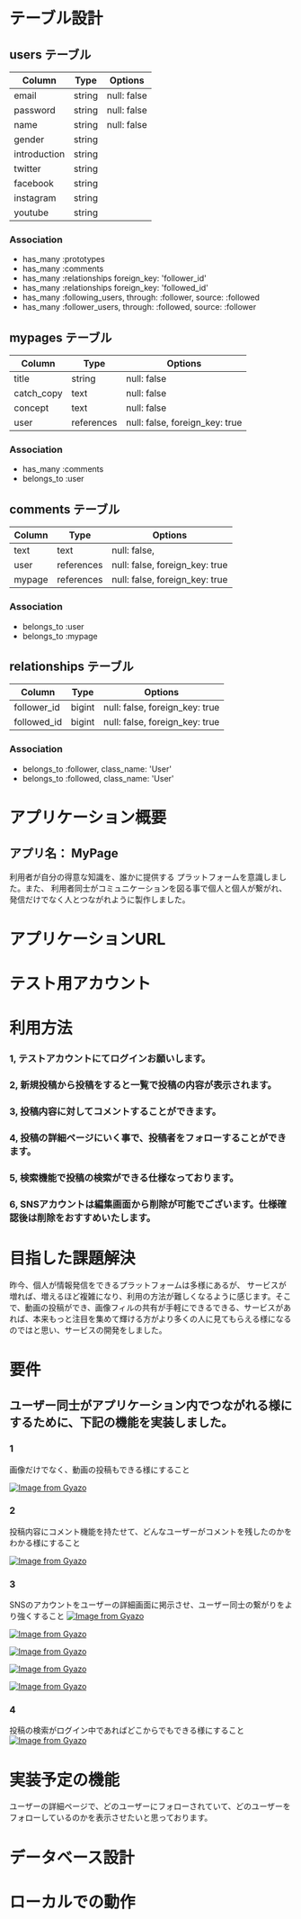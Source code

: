 # テーブル設計

## users テーブル
| Column       | Type    | Options       |
| ------------ | ------- | ------------- |
| email        | string  | null: false   |
| password     | string  | null: false   |
| name         | string  | null: false   |
| gender       | string  |               |
| introduction | string  |               |
| twitter      | string  |               |
| facebook     | string  |               |
| instagram    | string  |               |
| youtube      | string  |               |

### Association
- has_many :prototypes 
- has_many :comments
- has_many :relationships foreign_key: 'follower_id'
- has_many :relationships foreign_key: 'followed_id'
- has_many :following_users, through: :follower, source: :followed
- has_many :follower_users, through: :followed, source: :follower


##  mypages テーブル
| Column     | Type         | Options                        |
| ---------- | ------------ | ------------------------------ |
| title      | string       | null: false                    |
| catch_copy | text         | null: false                    |
| concept    | text         | null: false                    |
| user       | references   | null: false, foreign_key: true |

### Association
- has_many :comments 
- belongs_to :user


## comments テーブル
| Column      | Type       | Options                        |
| ----------- | ---------- | ------------------------------ |
| text        | text       | null: false,                   |
| user        | references | null: false, foreign_key: true |
| mypage      | references | null: false, foreign_key: true |

### Association
- belongs_to :user
- belongs_to :mypage


## relationships テーブル
| Column      | Type       | Options                        |
| ----------- | ---------- | ------------------------------ |
| follower_id | bigint     | null: false, foreign_key: true |
| followed_id | bigint     | null: false, foreign_key: true |

### Association
- belongs_to :follower, class_name: 'User'  
- belongs_to :followed, class_name: 'User'



# アプリケーション概要
## アプリ名： MyPage
利用者が自分の得意な知識を、誰かに提供する
プラットフォームを意識しました。また、
利用者同士がコミュニケーションを図る事で個人と個人が繋がれ、発信だけでなく人とつながれように製作しました。


# アプリケーションURL



# テスト用アカウント



# 利用方法
### 1,  テストアカウントにてログインお願いします。
### 2,  新規投稿から投稿をすると一覧で投稿の内容が表示されます。
### 3,  投稿内容に対してコメントすることができます。
### 4,  投稿の詳細ページにいく事で、投稿者をフォローすることができます。
### 5,  検索機能で投稿の検索ができる仕様なっております。
### 6,  SNSアカウントは編集画面から削除が可能でございます。仕様確認後は削除をおすすめいたします。


# 目指した課題解決

昨今、個人が情報発信をできるプラットフォームは多様にあるが、
サービスが増れば、増えるほど複雑になり、利用の方法が難しくなるように感じます。そこで、動画の投稿ができ、画像フィルの共有が手軽にできるできる、サービスがあれば、本来もっと注目を集めて輝ける方がより多くの人に見てもらえる様になるのではと思い、サービスの開発をしました。


# 要件

##  ユーザー同士がアプリケーション内でつながれる様にするために、下記の機能を実装しました。

### 1
画像だけでなく、動画の投稿もできる様にすること

[![Image from Gyazo](https://i.gyazo.com/f297f51abbbf4a575fa999101333dae8.gif)](https://gyazo.com/f297f51abbbf4a575fa999101333dae8)

### 2
投稿内容にコメント機能を持たせて、どんなユーザーがコメントを残したのかを
わかる様にすること

[![Image from Gyazo](https://i.gyazo.com/f498703cd7131a8b44fca311f2571cd8.gif)](https://gyazo.com/f498703cd7131a8b44fca311f2571cd8)

### 3
SNSのアカウントをユーザーの詳細画面に掲示させ、ユーザー同士の繋がりをより強くすること
[![Image from Gyazo](https://i.gyazo.com/33d2cbb3c54383a55fc25439b57f10b3.gif)](https://gyazo.com/33d2cbb3c54383a55fc25439b57f10b3)

[![Image from Gyazo](https://i.gyazo.com/a7b8faa46f2a85ad5a935794f22bd738.gif)](https://gyazo.com/a7b8faa46f2a85ad5a935794f22bd738)

[![Image from Gyazo](https://i.gyazo.com/1ab73eecf182c6d7d5a811ffaf32490c.gif)](https://gyazo.com/1ab73eecf182c6d7d5a811ffaf32490c)

[![Image from Gyazo](https://i.gyazo.com/ab3589e7f26896748792c9afe8e0c1a5.gif)](https://gyazo.com/ab3589e7f26896748792c9afe8e0c1a5)

[![Image from Gyazo](https://i.gyazo.com/106b808237542404eadc358ad0f08f7c.gif)](https://gyazo.com/106b808237542404eadc358ad0f08f7c)

### 4
投稿の検索がログイン中であればどこからでもできる様にすること
[![Image from Gyazo](https://i.gyazo.com/15d47d6b379b50d67ad808baceb02a5a.gif)](https://gyazo.com/15d47d6b379b50d67ad808baceb02a5a)

# 実装予定の機能
ユーザーの詳細ページで、どのユーザーにフォローされていて、どのユーザーをフォローしているのかを表示させたいと思っております。


# データベース設計


# ローカルでの動作




